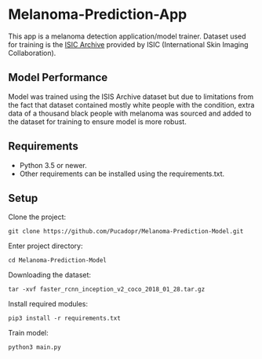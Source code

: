 # Melanoma-Prediction-App

This app is a melanoma detection application/model trainer. Dataset used for training is the [ISIC Archive](https://www.isic-archive.com/#!/topWithHeader/onlyHeaderTop/gallery?filter=%5B%5D) provided by ISIC (International Skin Imaging Collaboration).

##  Model Performance

Model was trained using the ISIS Archive dataset but due to limitations from the fact that dataset contained mostly white people with the condition, extra data of a thousand black people with melanoma was sourced and added to the dataset for training to ensure model is more robust.


## Requirements

*   Python 3.5 or newer.
*   Other requirements can be installed using the requirements.txt.
  

## Setup

Clone the project:
```
git clone https://github.com/Pucadopr/Melanoma-Prediction-Model.git
```
Enter project directory:
```
cd Melanoma-Prediction-Model
```
Downloading the dataset:
```
tar -xvf faster_rcnn_inception_v2_coco_2018_01_28.tar.gz
```
Install required modules:
```
pip3 install -r requirements.txt
```
Train model:
```
python3 main.py
```

